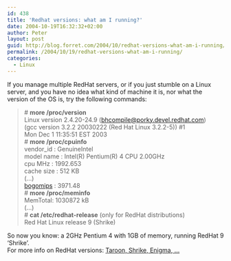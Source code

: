 ```yaml
---
id: 438
title: 'Redhat versions: what am I running?'
date: 2004-10-19T16:32:32+02:00
author: Peter
layout: post
guid: http://blog.forret.com/2004/10/redhat-versions-what-am-i-running/
permalink: /2004/10/19/redhat-versions-what-am-i-running/
categories:
  - Linux
---
```

If you manage multiple RedHat servers, or if you just stumble on a Linux server, and you have no idea what kind of machine it is, nor what the version of the OS is, try the following commands:

> \# **more /proc/version**  
> Linux version 2.4.20-24.9 (bhcompile@porky.devel.redhat.com)  
> (gcc version 3.2.2 20030222 (Red Hat Linux 3.2.2-5)) #1  
> Mon Dec 1 11:35:51 EST 2003  
> \# **more /proc/cpuinfo**  
> vendor_id : GenuineIntel  
> model name : Intel(R) Pentium(R) 4 CPU 2.00GHz  
> cpu MHz : 1992.653  
> cache size : 512 KB  
> (&#8230;)  
> [bogomips](http://www.tldp.org/HOWTO/BogoMips/) : 3971.48  
> \# **more /proc/meminfo**  
> MemTotal: 1030872 kB  
> (&#8230;)  
> \# **cat /etc/redhat-release** (only for RedHat distributions)  
> Red Hat Linux release 9 (Shrike) 

So now you know: a 2GHz Pentium 4 with 1GB of memory, running RedHat 9 &#8216;Shrike&#8217;.  
For more info on RedHat versions: [Taroon, Shrike, Enigma, &#8230;](http://www.unixgods.org/~tilo/redhat_versions.html)